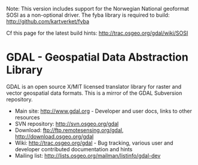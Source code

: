 Note: This version includes support for the Norwegian National geoformat SOSI as a non-optional driver.
The fyba library is required to build: http://github.com/kartverket/fyba

Cf this page for the latest build hints: http://trac.osgeo.org/gdal/wiki/SOSI

GDAL - Geospatial Data Abstraction Library
====

GDAL is an open source X/MIT licensed translator library for raster and vector geospatial data formats. This is a mirror of the GDAL Subversion repository.

* Main site: http://www.gdal.org - Developer and user docs, links to other resources
* SVN repository: http://svn.osgeo.org/gdal
* Download: ftp://ftp.remotesensing.org/gdal, http://download.osgeo.org/gdal
* Wiki: http://trac.osgeo.org/gdal - Bug tracking, various user and developer contributed documentation and hints
* Mailing list: http://lists.osgeo.org/mailman/listinfo/gdal-dev
